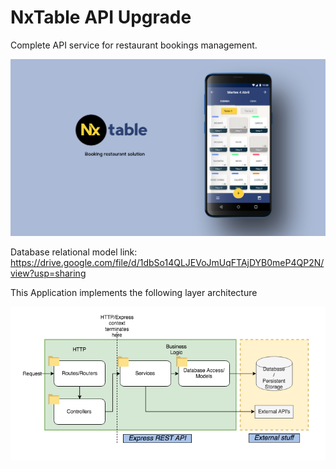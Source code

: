 # NxTable API Upgrade

Complete API service for restaurant bookings management.

![Test Image 4](https://github.com/TomasMoratoPerezPorro/nxTable/blob/master/assets/images/PortadaNxTable.jpg)

Database relational model link: https://drive.google.com/file/d/1dbSo14QLJEVoJmUqFTAjDYB0meP4QP2N/view?usp=sharing

This Application implements the following layer architecture

![Test Image 4](https://github.com/TomasMoratoPerezPorro/NxTableAPIUpgrade/blob/main/docu/API_ARCHITECTURE.png)


